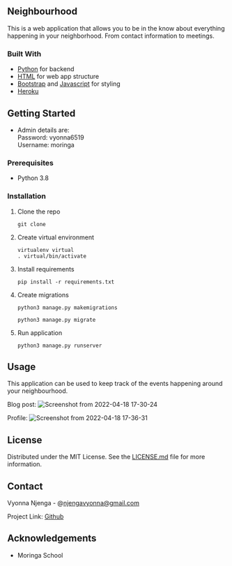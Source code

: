 <!-- ABOUT THE PROJECT -->
## Neighbourhood

 This is a web application that allows you to be in the know about everything happening in your neighborhood. From contact information  to meetings.

### Built With

* [Python](https://www.python.org/) for backend
* [HTML](https://html.com/) for web app structure
* [Bootstrap](https://getbootstrap.com/) and [Javascript](https://www.javascript.com/) for styling
* [Heroku](https://heroku.com)



<!-- GETTING STARTED -->
## Getting Started

*  Admin details are:<br>
Password: vyonna6519 <br>
Username: moringa

### Prerequisites

* Python 3.8

### Installation

1. Clone the repo
   ```
   git clone 
   ```
2. Create virtual environment
   ```
   virtualenv virtual
   . virtual/bin/activate
   ```
3. Install requirements
   ```
   pip install -r requirements.txt
   ```
4. Create migrations
   ```
   python3 manage.py makemigrations
   ```
   ```
   python3 manage.py migrate
   ```
5. Run application
   ```
   python3 manage.py runserver
   ```



<!-- USAGE EXAMPLES -->
## Usage

This application can be used to keep track of the events happening around your neighbourhood.

Blog post:
![Screenshot from 2022-04-18 17-30-24](https://user-images.githubusercontent.com/93370913/163823726-76b48623-2cd1-4184-adb7-ac5965afe803.png)

Profile:
![Screenshot from 2022-04-18 17-36-31](https://user-images.githubusercontent.com/93370913/163823935-ec189b01-3d09-4052-9bd2-439ae43cf9dd.png)




<!-- LICENSE -->
## License

Distributed under the MIT License. See the [LICENSE.md](LICENSE.md) file for more information.



<!-- CONTACT -->
## Contact

Vyonna Njenga - @njengavyonna@gmail.com

Project Link: [Github](https://github.com/vyonna6519/)



<!-- ACKNOWLEDGEMENTS -->
## Acknowledgements
* Moringa School

